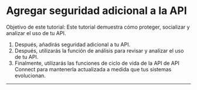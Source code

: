 # Agregar seguridad adicional a la API 

Objetivo de este tutorial:
Este tutorial demuestra cómo proteger, socializar y analizar el uso de tu API.


1) Después, añadirás seguridad adicional a tu API.
2) Después, utilizarás la función de análisis para revisar y analizar el uso de tu API.
3) Finalmente, utilizarás las funciones de ciclo de vida de la API de API Connect para mantenerla actualizada a medida que tus sistemas evolucionan.


---
